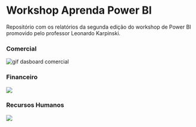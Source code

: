# Workshop Aprenda Power BI
Repositório com os relatórios da segunda edição do workshop de Power BI promovido pelo professor Leonardo Karpinski.

### Comercial
![gif dasboard comercial](https://github.com/anacarolinatvres/2ed-workshop-aprendapbi/blob/master/gifs/comercial.gif)

### Financeiro
![](https://github.com/anacarolinatvres/bike-sharing-brasiliabr/blob/master/gif/bikebrasiliasharing.gif)

### Recursos Humanos
![](https://github.com/anacarolinatvres/bike-sharing-brasiliabr/blob/master/gif/bikebrasiliasharing.gif)
